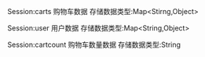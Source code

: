 Session:carts 
购物车数据
存储数据类型:Map<Stirng,Object>

Session:user
用户数据
存储数据类型:Map<String,Object>

Session:cartcount
购物车数量数据
存储数据类型:String